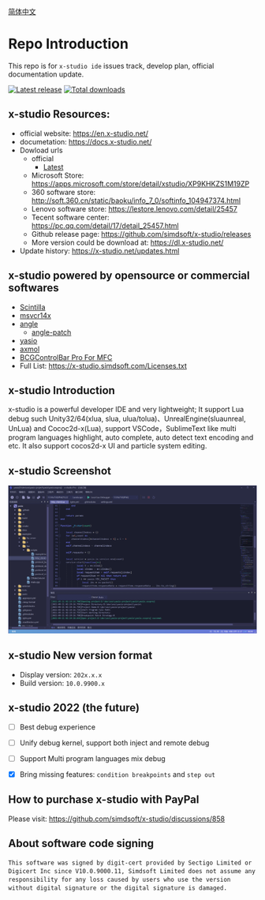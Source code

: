 [简体中文](https://github.com/simdsoft/x-studio/blob/master/README.md)

# Repo Introduction

This repo is for `x-studio ide` issues track, develop plan, official documentation update.
  
[![Latest release](https://img.shields.io/github/v/release/simdsoft/x-studio.github.io?include_prereleases)](../../releases/latest)
[![Total downloads](https://img.shields.io/github/downloads/simdsoft/x-studio.github.io/total.svg?label=downloads&colorB=orange)](../../releases/latest)


## x-studio Resources:

- official website: https://en.x-studio.net/
- documetation: https://docs.x-studio.net/
- Dowload urls
  - official
    - [Latest](https://x-studio.net/v2022/setup.exe)
  - Microsoft Store: https://apps.microsoft.com/store/detail/xstudio/XP9KHKZS1M19ZP
  - 360 software store: http://soft.360.cn/static/baoku/info_7_0/softinfo_104947374.html
  - Lenovo software store: https://lestore.lenovo.com/detail/25457
  - Tecent software center: https://pc.qq.com/detail/17/detail_25457.html
  - Github release page: https://github.com/simdsoft/x-studio/releases
  - More version could be download at: https://dl.x-studio.net/
- Update history: https://x-studio.net/updates.html

## x-studio powered by opensource or commercial softwares

- [Scintilla](https://www.scintilla.org/)
- [msvcr14x](https://github.com/sonyps5201314/msvcr14x)
- [angle](https://github.com/google/angle)
  - [angle-patch](https://github.com/simdsoft/angle-patch)
- [yasio](https://github.com/yasio/yasio)
- [axmol](https://github.com/axmolengine/axmol)
- [BCGControlBar Pro For MFC](https://bcgsoft.com/)
- Full List: https://x-studio.simdsoft.com/Licenses.txt

## x-studio Introduction

x-studio is a powerful developer IDE and very lightweight; It support Lua debug such Unity32/64(xlua, slua, ulua/tolua)、UnrealEngine(sluaunreal, UnLua) and Cococ2d-x(Lua), support VSCode，SublimeText like multi program languages highlight, auto complete, auto detect text encoding and etc. It also support cocos2d-x UI and particle system editing.

## x-studio Screenshot

![image](showcase21-1.png)

## x-studio New version format

- Display version: `202x.x.x`
- Build version: `10.0.9900.x`

## x-studio 2022 (the future)

- [ ] Best debug experience
- [ ] Unify debug kernel, support both inject and remote debug
- [ ] Support Multi program languages mix debug
- [x] Bring missing features: `condition breakpoints` and `step out`


## How to purchase x-studio with PayPal
Please visit: https://github.com/simdsoft/x-studio/discussions/858

## About software code signing

`This software was signed by digit-cert provided by Sectigo Limited or Digicert Inc since V10.0.9000.11, Simdsoft Limited does not assume any responsibility for any loss caused by users who use the version without digital signature or the digital signature is damaged. `
